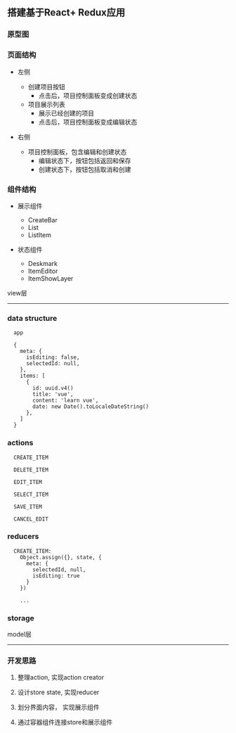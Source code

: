 ## 搭建基于React+ Redux应用

### 原型图

### 页面结构

- 左侧
  - 创建项目按钮
    - 点击后，项目控制面板变成创建状态
  - 项目展示列表
    - 展示已经创建的项目
    - 点击后，项目控制面板变成编辑状态

- 右侧
  - 项目控制面板，包含编辑和创建状态
    - 编辑状态下，按钮包括返回和保存
    - 创建状态下，按钮包括取消和创建

### 组件结构

  - 展示组件
    - CreateBar
    - List
    - ListItem
  
  - 状态组件
    - Deskmark
    - ItemEditor
    - ItemShowLayer

view层

---

### data structure

  ```
    app
    
    {
      meta: {
        isEditing: false,
        selectedId: null,
      },
      items: [
        {
          id: uuid.v4()
          title: 'vue',
          content: 'learn vue',
          date: new Date().toLocaleDateString()
        },
      ]
    }
  ```

### actions

  ```
    CREATE_ITEM

    DELETE_ITEM

    EDIT_ITEM

    SELECT_ITEM

    SAVE_ITEM

    CANCEL_EDIT
  ```
### reducers

  ```
    CREATE_ITEM:
      Object.assign({}, state, {
        meta: {
          selectedId, null,
          isEditing: true
        }
      })

      ...
  ```

### storage


model层

---



### 开发思路

1. 整理action, 实现action creator

2. 设计store state, 实现reducer

3. 划分界面内容， 实现展示组件

4. 通过容器组件连接store和展示组件

